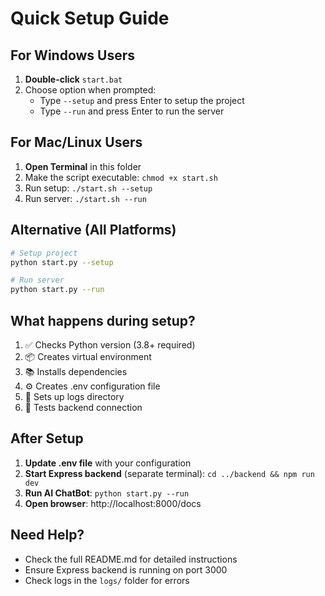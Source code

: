 # Quick Setup Guide

## For Windows Users

1. **Double-click** `start.bat` 
2. Choose option when prompted:
   - Type `--setup` and press Enter to setup the project
   - Type `--run` and press Enter to run the server

## For Mac/Linux Users

1. **Open Terminal** in this folder
2. Make the script executable: `chmod +x start.sh`
3. Run setup: `./start.sh --setup`
4. Run server: `./start.sh --run`

## Alternative (All Platforms)

```bash
# Setup project
python start.py --setup

# Run server
python start.py --run
```

## What happens during setup?

1. ✅ Checks Python version (3.8+ required)
2. 📦 Creates virtual environment
3. 📚 Installs dependencies
4. ⚙️ Creates .env configuration file
5. 📁 Sets up logs directory
6. 🔗 Tests backend connection

## After Setup

1. **Update .env file** with your configuration
2. **Start Express backend** (separate terminal): `cd ../backend && npm run dev`
3. **Run AI ChatBot**: `python start.py --run`
4. **Open browser**: http://localhost:8000/docs

## Need Help?

- Check the full README.md for detailed instructions
- Ensure Express backend is running on port 3000
- Check logs in the `logs/` folder for errors

